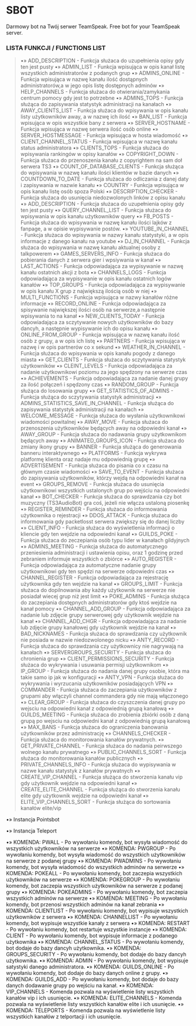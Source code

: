 # SBOT
Darmowy bot na Twój serwer TeamSpeak.
Free bot for your TeamSpeak server.

### LISTA FUNKCJI / FUNCTIONS LIST
>•» ADD_DESCRIPTION - Funkcja służaca do uzupełnienia opisy gdy ten jest pusty
>•» ADMIN_LIST - Funkcja wpisująca w opis kanał listę wszystkich administratorów z podanych grup
>•» ADMINS_ONLINE - Funkcja wpisująca w nazwę kanału ilość dostąpnych administratorów,a w jego opis listę dostępnych adminów
>•» HELP_CHANNELS - Funkcja służaca do otwierania/zamykania centrum pomocy gdy jest to potrzebne
>•» ADMINS_TOPS - Funkcja służąca do zapisywania statystyk administracji na kanałach
>•» AWAY_CLIENTS_LIST - Funkcja służaca do wpisywania w opis kanału listy użytkowników away, a w nazwę ich ilość
>•» BAN_LIST - Funkcja wpisująca w opis wszystkie bany z serwera
>•» SERVER_HOSTNAME - Funkcja wpisująca w nazwę serwera ilość osób online
>•» SERVER_HOSTMESSAGE - Funkcja wpisująca w hosta wiadomość
>•» CLIENT_CHANNEL_STATUS - Funkcja wpisująca w nazwę kanału status administratora
•» CLIENTS_TOPS - Funkcja służaca do wpisywania rankingów w opisy kanałów
•» COPYRIGHT_DOWN - Funkcja służaca do przenoszenia kanału z copyrightem na sam doł serwera TS3
•» COUNT_OF_DATABASE_CLIENTS - Funkcja służąca do wpisywania w nazwę kanału ilości klientów w bazie danych
•» COUNTDOWN_TO_DATE - Funkcja służaca do odliczania z danej daty i zapisywania w nazwie kanału
•» COUNTRY - Funkcja wpisująca w opis kanału listę osób spoza Polski
•» DESCRIPTION_CHECKER - Funkcja służaca do usunięcia niedozwolonych linków z opisu kanału
•» ADD_DESCRIPTION - Funkcja służaca do uzupełnienia opisy gdy ten jest pusty
•» QUERY_CHANNEL_LIST - Funkcja służaca do wpisywania w opis kanału użytkowników query
•» FB_POSTS - Funkcja służaca do wpisywania w nazwę kanału ilości lajków z fanpage, a w opisie wypisywanie postów.
•» YOUTUBE_IN_CHANNEL - Funkcja służaca do wpisywania w nazwy kanału statystyki, a w opis informacje z danego kanału na youtube
•» DJ_IN_CHANNEL - Funkcja służaca do wpisywania w nazwę kanału aktualnej osoby z talkpowerem
•» GAMES_SERVERS_INFO - Funkcja służaca do pobierania danych z serwera gier i wpsiywania w kanał
•» LAST_ACTIONS - Funkcja odpowiadająca za wypisywanie w nazwę kanału ostatnich akcji z bota
•» CHANNELS_LOGS - Funkcja odpowiadająca za wypisywanie w opis kanału ostatnich logów kanałów
•» TOP_GROUPS - Funkcja odpowiadająca za wypisywanie w opis kanału X grup z największą ilością osób w niej
•» MULTI_FUNCTIONS - Funkcja wpisująca w nazwy kanałów różne informacje
•» RECORD_ONLINE - Funkcja odpowiadająca za spisywanie największej ilości osób na serwerze,a następnie wpisywania to na kanał
•» NEW_CLIENTS_TODAY - Funkcja odpowiadająca za sczytywanie nowych 
użytkowników do bazy dancyh, a następnie wypisywanie ich do opisu kanału
•» ONLINE_FROM_GROUP - Funkcja wpisująca w nazwę kanału ilość osób z grupy, a w opis ich listę
•» PARTNERS - Funkcja wpisująca w nazwę i w opis partnerów co x sekund
•» WEATHER_IN_CHANNEL - Funkcja służaca do wpisywania w opis kanału pogody z danego miasta
•» GET_CLIENTS - Funkcja służaca do sczytywania statystyk użytkowników
•» CLEINT_LEVELS - Funkcja odpowiadająca za nadanie użytkownikowi poziomu za jego spędzony na serwerze czas
•» ACHIEVEMENTS - Funkcja odpowiadająca za nadanie danej grupy za ilość połączeń i spędzony czas
•» RANDOM_GROUP - Funkcja służąca do losowania grupy 
•» GET_STATISTICS_OF_ADMINS - Funkcja służąca do sczytywania statystyk administracji
•» ADMINS_STATISTICS_SAVE_IN_CHANNEL - Funkcja służąca do zapisywania statystyk administracji na kanałach
•» WELCOME_MESSAGE - Funkcja służaca do wysłania użytkownikowi wiadomości powitalnej
•» AWAY_MOVE - Funkcja służaca do przenoszenia użytkowników będących away na odpowiedni kanał
•» AWAY_GROUP - Funkcja służaca do nadawania grupy użytkownikom będących away
•» ANIMATED_GROUPS_ICON - Funkcja służaca do zmiany ikony grupy
•» BANNER - Funkcja służąca do generowania banneru interaktywnego
•» PLATFORMS - Funkcja wykrywa platformę klienta oraz nadaje mu odpowiednią grupę
•» ADVERTISEMENT - Funkcja służaca do pisania co x czasu na głównym czasie wiadomości
•» SAVE_TO_EVENT - Funkcja służaca do zapisywania użytkowników, którzy wejdą na odpowiedni kanał na event
•» GROUPS_REMOVE - Funkcja służaca do usunięcia użytkownikowi wszystkich ustalonych grup po wejściu na odpowiedni kanał
•» BOT_CHECKER - Funkcja służaca do sprawdzania czy bot muzyczny (TS3AudioBot) gra coś, jeżeli nie włącza ustaloną piosenkę
•» REGISTER_REMINDER - Funkcja służaca do informowania użytkownika o rejestracji
•» DDOS_ATTACK - Funkcja służaca do informowania gdy packetlosst serwera zwiększy się do danej liczby
•» CLIENT_INFO - Funkcja służaca do wyświetlenia informacji o kliencie gdy ten wejdzie na odpowiedni kanał
•» GUILDS_POKE - Funkcja służaca do zeczepiania osób typu lider w kanałach gildyjnych
•» ADMINS_MEETING - Funkcja służaca do automatycznego przeniesienia administracji i ustawienia opisu, oraz 1 godzinę przed zebraniem informuje wszystkich o zbiórce
•» AUTO_REGISTER - Funkcja odpowiadająca za automatyczne nadanie grupy użytkownikowi gdy ten spędzi na serwerze odpowiedni czas
•» CHANNEL_REGISTER - Funkcja odpowiadająca za rejestrację użytkownika gdy ten wejdzie na kanał
•» GROUPS_LIMIT - Funkcja służaca do dopilnowania aby każdy użytkownik na serwerze nie posiadał wiecej grup niż jest limit
•» POKE_ADMINS - Funkcja służąca do zaczepiania dostępnych administratorów gdy ktoś wejdzie na kanał pomocy
•» CHANNEL_ADD_GROUP - Funkcja odpowiadająca za nadanie lub zdjęcie grupy serwerowej gdy użytkownik wejdzie na kanał
•» CHANNEL_ADD_CHGR - Funkcja odpowiadająca za nadanie lub zdjęcie grupy kanałowej gdy użytkownik wejdzie na kanał
•» BAD_NICKNAMES - Funkcja służaca do sprawdzania czy użytkownik nie posiada w nazwie niedozwolonego nicku
•» ANTY_RECORD - Funkcja służaca do sprawdzania czy użytkownicy nie nagrywają na kanałach
•» SERVERGROUPS_SECURITY - Funkcja służaca do chronienia grup
•» CLIENT_PERMISSIONS_SECURITY - Funkcja służaca do wykrywania i usuwania permisji użytkownikom
•» IP_GROUP - Funkcja służaca do nadania danej grupy osobie, która ma takie samo ip jak w konfiguracji
•» ANTY_VPN - Funkcja służaca do wykrywania i wyrzucania użytkowników posiadających VPN
•» COMMANDER - Funkcja służaca do zaczepiania użytkowników z grupami aby włączyli channel commandera gdy nie mają włączonego
•» CLEAR_GROUP - Funkcja służaca do czyszczenia danej grupy po wejsciu na odpowiedni kanał z odpowiednią grupą kanałową
•» GUILDS_MEETING - Funkcja służaca do zrobienia zbiórki osób z daną grupą po wejsciu na odpowiedni kanał z odpowiednią grupą kanałową
•» MAX_BANS - Funkcja służaca do ograniczenia banowania użytkowników przez administrację
•» CHANNELS_CHECKER - Funkcja służaca do monitorowania kanałów prywatnych.
•» GET_PRIVATE_CHANNEL - Funkcja służaca do nadania peirwszego wolnego kanału prywatnego
•» PUBLIC_CHANNELS_SORT - Funkcja służaca do monitorowania kanałów publicznych
•» PRIVATE_CHANNELS_INFO - Funkcja służaca do wypisywania w nazwe kanału statystyk z kanałów prywatnych
•» CREATE_VIP_CHANNEL - Funkcja służąca do stworzenia kanału vip gdy użytkownik wejdzie na odpowiedni kanał
•» CREATE_ELITE_CHANNEL - Funkcja służąca do stworzenia kanału elite gdy użytkownik wejdzie na odpowiedni kanał
•» ELITE_VIP_CHANNELS_SORT - Funkcja służąca do sortowania kanałów elite/vip

•» Instancja Pointsbot

•» Instancja Teleport

•» KOMENDA: PWALL - Po wywołaniu komendy, bot wysyła wiadomość do wszystkich użytkowników na serwerze
•» KOMENDA: PWGROUP - Po wywołaniu komendy, bot wysyła wiadomość do wszystkich użytkowników na serwerze z podanej grupy
•» KOMENDA: PWADMINS - Po wywołaniu komendy, bot wysyła wiadomość do wszystkich adminów na serwerze
•» KOMENDA: POKEALL - Po wywołaniu komendy, bot zaczepia wszystkich użytkowników na serwerze
•» KOMENDA: POKEGROUP - Po wywołaniu komendy, bot zaczepia wszystkich użytkowników na serwerze z podanej grupy
•» KOMENDA: POKEADMINS - Po wywołaniu komendy, bot zaczepia wszystkich adminów na serwerze
•» KOMENDA: MEETING - Po wywołaniu komendy, bot przenosi wszystkich adminów na kanał zebrania
•» KOMENDA: CLIENTLIST - Po wywołaniu komendy, bot wypisuje wszystkich użytkowników z serwera
•» KOMENDA: CHANNELLIST - Po wywołaniu komendy, bot wypisuje wszystkie kanały z serwera
•» KOMENDA: RESTART - Po wywołaniu komendy, bot restartuje wszystkie instancje
•» KOMENDA: CLIENT - Po wywołaniu komendy, bot wypisuje informacje z podanego użytkownika
•» KOMENDA: CHANNEL_STATUS - Po wywołaniu komendy, bot dodaje do bazy dancyh użytkownika.
•» KOMENDA: GROUPS_SECURITY - Po wywołaniu komendy, bot dodaje do bazy dancyh użytkownika.
•» KOMENDA: ADMIN - Po wywołaniu komendy, bot wypisuje satystyki danego administratora.
•» KOMENDA: GUILDS_ONLINE - Po wywołaniu komendy, bot dodaje do bazy danych online z grupy.
•» KOMENDA: GUILDS_ADD - Po wywołaniu komendy, bot dodaje do bazy danych dodawanie grupy po wejściu na kanał.
•» KOMENDA: VIP_CHANNELS - Komenda pozwala na wyświetlenie listy wszystkich kanałów vip i ich usunięcie.
•» KOMENDA: ELITE_CHANNELS - Komenda pozwala na wyświetlenie listy wszystkich kanałów elite i ich usunięcie.
•» KOMENDA: TELEPORTS - Komenda pozwala na wyświetlenie listy wszystkich kanałów z telportacji i ich usunięcie.

